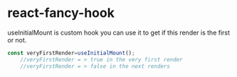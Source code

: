 # react-fancy-hook


useInitialMount is custom hook you can use it to get if this render is the first or not.


```js
const veryFirstRender=useInitialMount();
    //veryFirstRender = > true in the very first render
    //veryFirstRender = > false in the next renders 

```
